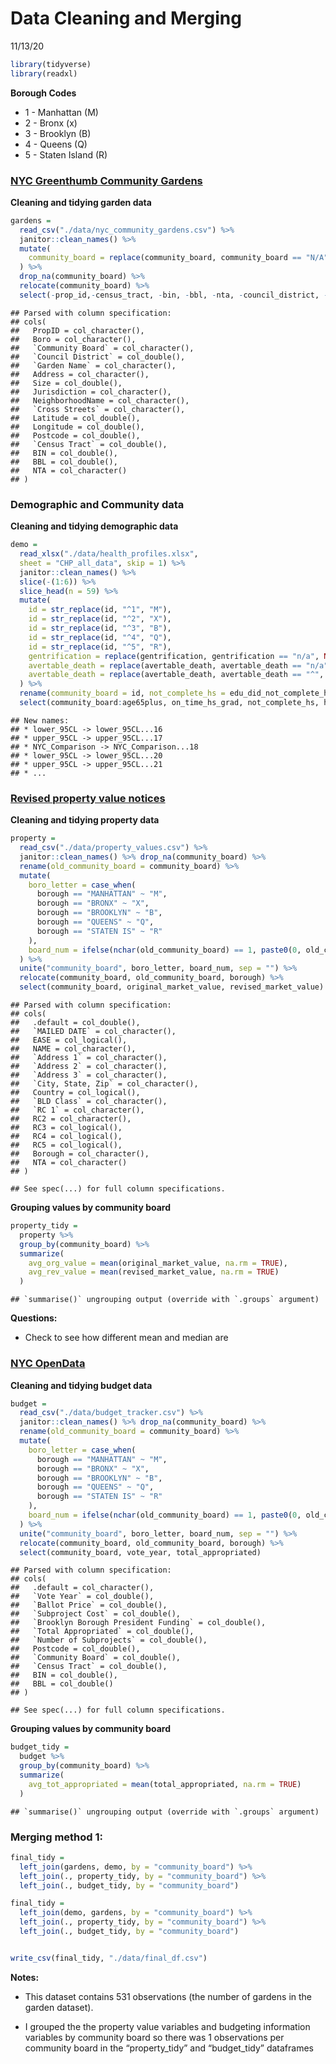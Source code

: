 Data Cleaning and Merging
================
11/13/20

``` r
library(tidyverse)
library(readxl)
```

**Borough Codes**

  - 1 - Manhattan (M)
  - 2 - Bronx (x)
  - 3 - Brooklyn (B)
  - 4 - Queens (Q)
  - 5 - Staten Island (R)

### [NYC Greenthumb Community Gardens](https://data.cityofnewyork.us/Environment/NYC-Greenthumb-Community-Gardens/ajxm-kzmj)

**Cleaning and tidying garden data**

``` r
gardens = 
  read_csv("./data/nyc_community_gardens.csv") %>% 
  janitor::clean_names() %>% 
  mutate(
    community_board = replace(community_board, community_board == "N/A", NA)
  ) %>% 
  drop_na(community_board) %>% 
  relocate(community_board) %>% 
  select(-prop_id,-census_tract, -bin, -bbl, -nta, -council_district, -cross_streets, -jurisdiction, -postcode)
```

    ## Parsed with column specification:
    ## cols(
    ##   PropID = col_character(),
    ##   Boro = col_character(),
    ##   `Community Board` = col_character(),
    ##   `Council District` = col_double(),
    ##   `Garden Name` = col_character(),
    ##   Address = col_character(),
    ##   Size = col_double(),
    ##   Jurisdiction = col_character(),
    ##   NeighborhoodName = col_character(),
    ##   `Cross Streets` = col_character(),
    ##   Latitude = col_double(),
    ##   Longitude = col_double(),
    ##   Postcode = col_double(),
    ##   `Census Tract` = col_double(),
    ##   BIN = col_double(),
    ##   BBL = col_double(),
    ##   NTA = col_character()
    ## )

### Demographic and Community data

**Cleaning and tidying demographic data**

``` r
demo = 
  read_xlsx("./data/health_profiles.xlsx",
  sheet = "CHP_all_data", skip = 1) %>% 
  janitor::clean_names() %>% 
  slice(-(1:6)) %>% 
  slice_head(n = 59) %>% 
  mutate(
    id = str_replace(id, "^1", "M"),
    id = str_replace(id, "^2", "X"),
    id = str_replace(id, "^3", "B"),
    id = str_replace(id, "^4", "Q"),
    id = str_replace(id, "^5", "R"),
    gentrification = replace(gentrification, gentrification == "n/a", NA),
    avertable_death = replace(avertable_death, avertable_death == "n/a", NA),
    avertable_death = replace(avertable_death, avertable_death == "^", NA)
  ) %>% 
  rename(community_board = id, not_complete_hs = edu_did_not_complete_hs, hs_some_college = edu_hs_grad_some_college, college_higher = edu_college_degree_and_higher) %>% 
  select(community_board:age65plus, on_time_hs_grad, not_complete_hs, hs_some_college, college_higher, poverty, rent_burden, obesity, hypertension, life_expectancy, self_rep_health)
```

    ## New names:
    ## * lower_95CL -> lower_95CL...16
    ## * upper_95CL -> upper_95CL...17
    ## * NYC_Comparison -> NYC_Comparison...18
    ## * lower_95CL -> lower_95CL...20
    ## * upper_95CL -> upper_95CL...21
    ## * ...

### [Revised property value notices](https://data.cityofnewyork.us/City-Government/Revised-Notice-of-Property-Value-RNOPV-/8vgb-zm6e)

**Cleaning and tidying property data**

``` r
property = 
  read_csv("./data/property_values.csv") %>% 
  janitor::clean_names() %>% drop_na(community_board) %>% 
  rename(old_community_board = community_board) %>% 
  mutate(
    boro_letter = case_when(
      borough == "MANHATTAN" ~ "M",
      borough == "BRONX" ~ "X",
      borough == "BROOKLYN" ~ "B",
      borough == "QUEENS" ~ "Q",
      borough == "STATEN IS" ~ "R"
    ),
    board_num = ifelse(nchar(old_community_board) == 1, paste0(0, old_community_board), old_community_board)
  ) %>% 
  unite("community_board", boro_letter, board_num, sep = "") %>% 
  relocate(community_board, old_community_board, borough) %>% 
  select(community_board, original_market_value, revised_market_value)
```

    ## Parsed with column specification:
    ## cols(
    ##   .default = col_double(),
    ##   `MAILED DATE` = col_character(),
    ##   EASE = col_logical(),
    ##   NAME = col_character(),
    ##   `Address 1` = col_character(),
    ##   `Address 2` = col_character(),
    ##   `Address 3` = col_character(),
    ##   `City, State, Zip` = col_character(),
    ##   Country = col_logical(),
    ##   `BLD Class` = col_character(),
    ##   `RC 1` = col_character(),
    ##   RC2 = col_character(),
    ##   RC3 = col_logical(),
    ##   RC4 = col_logical(),
    ##   RC5 = col_logical(),
    ##   Borough = col_character(),
    ##   NTA = col_character()
    ## )

    ## See spec(...) for full column specifications.

**Grouping values by community board**

``` r
property_tidy = 
  property %>% 
  group_by(community_board) %>% 
  summarize(
    avg_org_value = mean(original_market_value, na.rm = TRUE),
    avg_rev_value = mean(revised_market_value, na.rm = TRUE)
  )
```

    ## `summarise()` ungrouping output (override with `.groups` argument)

**Questions:**

  - Check to see how different mean and median are

### [NYC OpenData](https://data.cityofnewyork.us/City-Government/Participatory-Budgeting-Project-Tracker/qm5f-frjb)

**Cleaning and tidying budget data**

``` r
budget = 
  read_csv("./data/budget_tracker.csv") %>% 
  janitor::clean_names() %>% drop_na(community_board) %>% 
  rename(old_community_board = community_board) %>% 
  mutate(
    boro_letter = case_when(
      borough == "MANHATTAN" ~ "M",
      borough == "BRONX" ~ "X",
      borough == "BROOKLYN" ~ "B",
      borough == "QUEENS" ~ "Q",
      borough == "STATEN IS" ~ "R"
    ),
    board_num = ifelse(nchar(old_community_board) == 1, paste0(0, old_community_board), old_community_board)
  ) %>% 
  unite("community_board", boro_letter, board_num, sep = "") %>% 
  relocate(community_board, old_community_board, borough) %>% 
  select(community_board, vote_year, total_appropriated)
```

    ## Parsed with column specification:
    ## cols(
    ##   .default = col_character(),
    ##   `Vote Year` = col_double(),
    ##   `Ballot Price` = col_double(),
    ##   `Subproject Cost` = col_double(),
    ##   `Brooklyn Borough President Funding` = col_double(),
    ##   `Total Appropriated` = col_double(),
    ##   `Number of Subprojects` = col_double(),
    ##   Postcode = col_double(),
    ##   `Community Board` = col_double(),
    ##   `Census Tract` = col_double(),
    ##   BIN = col_double(),
    ##   BBL = col_double()
    ## )

    ## See spec(...) for full column specifications.

**Grouping values by community board**

``` r
budget_tidy = 
  budget %>% 
  group_by(community_board) %>% 
  summarize(
    avg_tot_appropriated = mean(total_appropriated, na.rm = TRUE)
  )
```

    ## `summarise()` ungrouping output (override with `.groups` argument)

### Merging method 1:

``` r
final_tidy =
  left_join(gardens, demo, by = "community_board") %>% 
  left_join(., property_tidy, by = "community_board") %>% 
  left_join(., budget_tidy, by = "community_board")

final_tidy =
  left_join(demo, gardens, by = "community_board") %>% 
  left_join(., property_tidy, by = "community_board") %>% 
  left_join(., budget_tidy, by = "community_board")


write_csv(final_tidy, "./data/final_df.csv")
```

**Notes:**

  - This dataset contains 531 observations (the number of gardens in the
    garden dataset).

  - I grouped the the property value variables and budgeting information
    variables by community board so there was 1 observations per
    community board in the “property\_tidy” and “budget\_tidy”
    dataframes
